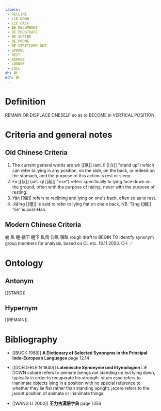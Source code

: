 ```yaml
---
labels: 
 - RECLINE
 - LIE DOWN
 - LIE BACK
 - BE RECUMBENT
 - BE PROSTRATE
 - BE SUPINE
 - BE PRONE
 - BE STRETCHED OUT
 - SPRAWL
 - REST
 - REPOSE
 - LOUNGE
 - LOLL
zh: 躺
och: 臥
---
```


# Definition
REMAIN OR DISPLACE ONESELF so as to BECOME in VERTICAL POSITION.
# Criteria and general notes
## Old Chinese Criteria
1. The current general words are wò [[臥]] (ant. lì [[立]] "stand up") which can refer to lying in any position, on the side, on the back, or indeed on the stomach, and the purpose of this action is rest or sleep.
2. Fú [[伏]] (ant. qǐ [[起]] "rise") refers specifically to lying face down on the ground, often with the purpose of hiding, never with the purpose of resting.
3. Yǎn [[偃]] refers to reclining and lying on one's back, often so as to rest.
4. Jiā1ng [[僵]] is said to refer to lying flat on one's back.
NB: Tǎng [[躺]] "lie" is post-Han.
## Modern Chinese Criteria
躺
臥
睡
躺下
睡下
臥倒
仰臥
偃臥
rough draft to BEGIN TO identify synonym group members for analysis, based on CL etc. 18.11.2003. CH ／
# Ontology

## Antonym
[[STAND]]
## Hypernym
[[REMAIN]]
# Bibliography
- [[BUCK 1988]]
**A Dictionary of Selected Synonyms in the Principal Indo-European Languages** page 12.14

- [[DOEDERLEIN 1840]]
**Lateinische Synonyme und Etymologien** 
LIE DOWN
cubare refers to animate beings not standing up but lying down, typically in order to recuperate his strength.
situm esse refers to inanimate objects lying in a position with no special reference to whether they lie flat rather than standing upright.
jacere refers to the jacent position of animate or inanimate things.
- [[WANG LI 2000]]
**王力古漢語字典** page 1356
